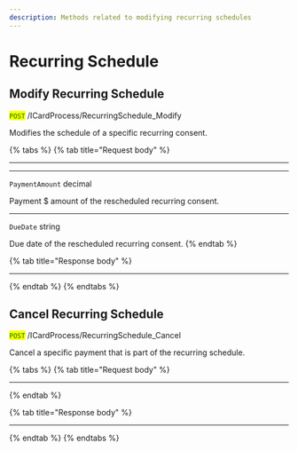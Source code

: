 ```yaml
---
description: Methods related to modifying recurring schedules
---
```


# Recurring Schedule

## Modify Recurring Schedule

<mark style="color:green;">`POST`</mark> /ICardProcess/RecurringSchedule\_Modify

Modifies the schedule of a specific recurring consent.

{% tabs %}
{% tab title="Request body" %}
***

***

`PaymentAmount` decimal

Payment $ amount of the rescheduled recurring consent.

***

`DueDate` string

Due date of the rescheduled recurring consent.
{% endtab %}

{% tab title="Response body" %}
***
{% endtab %}
{% endtabs %}





## Cancel Recurring Schedule

<mark style="color:green;">`POST`</mark> /ICardProcess/RecurringSchedule\_Cancel

Cancel a specific payment that is part of the recurring schedule.

{% tabs %}
{% tab title="Request body" %}
***
{% endtab %}

{% tab title="Response body" %}
***
{% endtab %}
{% endtabs %}



